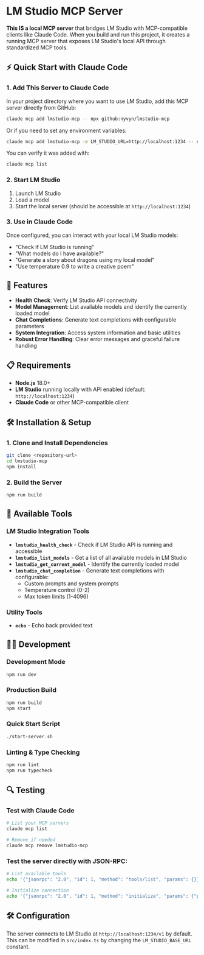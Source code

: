 # LM Studio MCP Server

**This IS a local MCP server** that bridges LM Studio with MCP-compatible clients like Claude Code. When you build and run this project, it creates a running MCP server that exposes LM Studio's local API through standardized MCP tools.

## ⚡ Quick Start with Claude Code

### 1. Add This Server to Claude Code

In your project directory where you want to use LM Studio, add this MCP server directly from GitHub:

```bash
claude mcp add lmstudio-mcp -- npx github:nyvyn/lmstudio-mcp
```

Or if you need to set any environment variables:

```bash
claude mcp add lmstudio-mcp -e LM_STUDIO_URL=http://localhost:1234 -- npx github:nyvyn/lmstudio-mcp
```

You can verify it was added with:

```bash
claude mcp list
```

### 2. Start LM Studio

1. Launch LM Studio
2. Load a model
3. Start the local server (should be accessible at `http://localhost:1234`)

### 3. Use in Claude Code

Once configured, you can interact with your local LM Studio models:

- "Check if LM Studio is running"
- "What models do I have available?"
- "Generate a story about dragons using my local model"
- "Use temperature 0.9 to write a creative poem"

## 🚀 Features

- **Health Check**: Verify LM Studio API connectivity
- **Model Management**: List available models and identify the currently loaded model
- **Chat Completions**: Generate text completions with configurable parameters
- **System Integration**: Access system information and basic utilities
- **Robust Error Handling**: Clear error messages and graceful failure handling

## 📋 Requirements

- **Node.js** 18.0+ 
- **LM Studio** running locally with API enabled (default: `http://localhost:1234`)
- **Claude Code** or other MCP-compatible client

## 🛠️ Installation & Setup

### 1. Clone and Install Dependencies

```bash
git clone <repository-url>
cd lmstudio-mcp
npm install
```

### 2. Build the Server

```bash
npm run build
```

## 🔧 Available Tools

### LM Studio Integration Tools

- **`lmstudio_health_check`** - Check if LM Studio API is running and accessible
- **`lmstudio_list_models`** - Get a list of all available models in LM Studio  
- **`lmstudio_get_current_model`** - Identify the currently loaded model
- **`lmstudio_chat_completion`** - Generate text completions with configurable:
  - Custom prompts and system prompts
  - Temperature control (0-2)
  - Max token limits (1-4096)

### Utility Tools

- **`echo`** - Echo back provided text

## 🏃‍♂️ Development

### Development Mode
```bash
npm run dev
```

### Production Build
```bash
npm run build
npm start
```

### Quick Start Script
```bash
./start-server.sh
```

### Linting & Type Checking
```bash
npm run lint
npm run typecheck
```

## 🔍 Testing

### Test with Claude Code
```bash
# List your MCP servers
claude mcp list

# Remove if needed
claude mcp remove lmstudio-mcp
```

### Test the server directly with JSON-RPC:

```bash
# List available tools
echo '{"jsonrpc": "2.0", "id": 1, "method": "tools/list", "params": {}}' | node dist/index.js

# Initialize connection
echo '{"jsonrpc": "2.0", "id": 1, "method": "initialize", "params": {"protocolVersion": "2024-11-05", "capabilities": {}, "clientInfo": {"name": "test-client", "version": "1.0.0"}}}' | node dist/index.js
```

## 🛠️ Configuration

The server connects to LM Studio at `http://localhost:1234/v1` by default. This can be modified in `src/index.ts` by changing the `LM_STUDIO_BASE_URL` constant.
